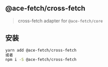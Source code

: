 ## @ace-fetch/cross-fetch

> cross-fetch adapter for `@ace-fetch/core`

## 安装

```bash
yarn add @ace-fetch/cross-fetch
或者
npm i -S @ace-fetch/cross-fetch
```

<br>
